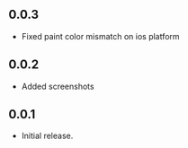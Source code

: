 ## 0.0.3

* Fixed paint color mismatch on ios platform

## 0.0.2

* Added screenshots

## 0.0.1

* Initial release.
